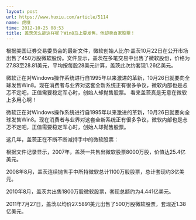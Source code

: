 ```yaml
---
layout: post
url: https://www.huxiu.com/article/5114
name: 虎嗅
time: 2012-10-25 08:53
title: 盖茨怎么能这样呢？Win8马上要发售，他却卖自家股票！
---
```

根据美国证券交易委员会的最新文件，微软创始人比尔·盖茨10月22日在公开市场出售了450万股微软股份。文件显示，盖茨在多笔交易中出售了微软股份，价格为27.83至28.81美元，平均按每股28美元计算，盖茨此次约套现1.26亿美元。

微软正在对Windows操作系统进行自1995年以来激进的革新，10月26日就要向全球发售Win8。现在消费者与业界对这套全新系统正有很多争议，微软内部也是忐忑不定吧，正值需要稳定军心时，创始人却抛售股票。 看来盖茨真是无意在微软上多用心啊！

微软正在对Windows操作系统进行自1995年以来激进的革新，10月26日就要向全球发售Win8。现在消费者与业界对这套全新系统正有很多争议，微软内部也是忐忑不定吧，正值需要稳定军心时，创始人却抛售股票。

这几年，盖茨正在不断不断减持手中的微软股票：

根据文件记录显示，2007年，盖茨一共售出微软股票8000万股，价值达25.4亿美元。

2008年8月，盖茨连续抛售手中所持微软总计1100万股股票，总计套现约3亿美元。

2010年8月，盖茨共出售1800万股微软股票，套现总额约为4.441亿美元。

2011年7月27日，盖茨以均价27.5891美元出售了500万股微软股票，套现近1.38亿美元。

